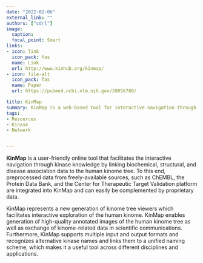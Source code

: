 ```yaml
---
date: "2022-02-06"
external_link: ""
authors: ["cdrl"]
image:
  caption: 
  focal_point: Smart
links:
- icon: link
  icon_pack: fas
  name: Link
  url: http://www.kinhub.org/kinmap/
- icon: file-alt
  icon_pack: fas
  name: Paper
  url: https://pubmed.ncbi.nlm.nih.gov/28056780/

title: KinMap
summary: KinMap is a web-based tool for interactive navigation through human kinome data
tags:
- Resources
- Kinase
- Network


---
```



**KinMap** is a user-friendly online tool that facilitates the interactive navigation through kinase knowledge by linking biochemical, structural, and disease association data to the human kinome tree. To this end, preprocessed data from freely-available sources, such as ChEMBL, the Protein Data Bank, and the Center for Therapeutic Target Validation platform are integrated into KinMap and can easily be complemented by proprietary data. 

KinMap represents a new generation of kinome tree viewers which facilitates interactive exploration of the human kinome. KinMap enables generation of high-quality annotated images of the human kinome tree as well as exchange of kinome-related data in scientific communications. Furthermore, KinMap supports multiple input and output formats and recognizes alternative kinase names and links them to a unified naming scheme, which makes it a useful tool across different disciplines and applications.



